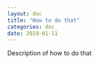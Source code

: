 ```yaml
---
layout: doc
title: "How to do that"
categories: doc
date: 2019-01-11
---
```


Description of how to do that